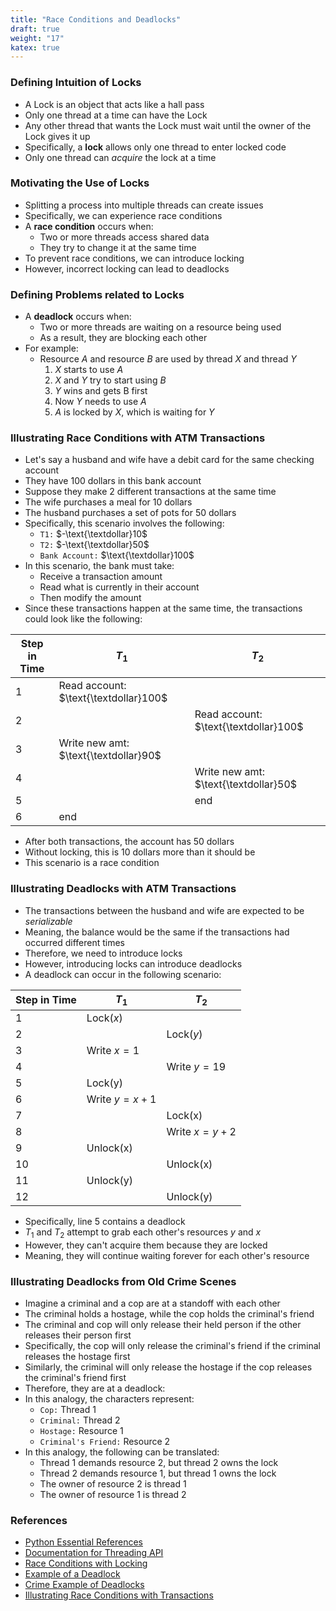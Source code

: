 ```yaml
---
title: "Race Conditions and Deadlocks"
draft: true
weight: "17"
katex: true
---
```


### Defining Intuition of Locks
- A Lock is an object that acts like a hall pass
- Only one thread at a time can have the Lock
- Any other thread that wants the Lock must wait until the owner of the Lock gives it up
- Specifically, a **lock** allows only one thread to enter locked code
- Only one thread can *acquire* the lock at a time

### Motivating the Use of Locks
- Splitting a process into multiple threads can create issues
- Specifically, we can experience race conditions
- A **race condition** occurs when:
	- Two or more threads access shared data
	- They try to change it at the same time
- To prevent race conditions, we can introduce locking
- However, incorrect locking can lead to deadlocks

### Defining Problems related to Locks
- A **deadlock** occurs when:
	- Two or more threads are waiting on a resource being used
	- As a result, they are blocking each other
- For example:
	- Resource $A$ and resource $B$ are used by thread $X$ and thread $Y$
		1. $X$ starts to use $A$
		2. $X$ and $Y$ try to start using $B$
		3. $Y$ wins and gets B first
		4. Now $Y$ needs to use $A$
		5. $A$ is locked by $X$, which is waiting for $Y$

### Illustrating Race Conditions with ATM Transactions
- Let's say a husband and wife have a debit card for the same checking account
- They have $100$ dollars in this bank account
- Suppose they make $2$ different transactions at the same time
- The wife purchases a meal for $10$ dollars
- The husband purchases a set of pots for $50$ dollars
- Specifically, this scenario involves the following:
	- `T1:` $-\text{\textdollar}10$
	- `T2:` $-\text{\textdollar}50$
	- `Bank Account:` $\text{\textdollar}100$
- In this scenario, the bank must take:
	- Receive a transaction amount
	- Read what is currently in their account
	- Then modify the amount
- Since these transactions happen at the same time, the transactions could look like the following:

| Step in Time | $T_{1}$                                   | $T_{2}$                                   |
| ------------ | ----------------------------------------- | ----------------------------------------- |
| $1$          | Read account: $\text{\textdollar}100$     |                                           |
| $2$          |                                           | Read account: $\text{\textdollar}100$     |
| $3$          | Write new amt: $\text{\textdollar}90$     |                                           |
| $4$          |                                           | Write new amt: $\text{\textdollar}50$     |
| $5$          |                                           | end                                       |
| $6$          | end                                       |                                           |

- After both transactions, the account has $50$ dollars
- Without locking, this is $10$ dollars more than it should be
- This scenario is a race condition

### Illustrating Deadlocks with ATM Transactions
- The transactions between the husband and wife are expected to be *serializable*
- Meaning, the balance would be the same if the transactions had occurred different times
- Therefore, we need to introduce locks
- However, introducing locks can introduce deadlocks
- A deadlock can occur in the following scenario:

| Step in Time | $T_{1}$       | $T_{2}$       |
| ------------ | ------------- | ------------- |
| $1$          | Lock($x$)     |               |
| $2$          |               | Lock($y$)     |
| $3$          | Write $x=1$   |               |
| $4$          |               | Write $y=19$  |
| $5$          | Lock(y)       |               |
| $6$          | Write $y=x+1$ |               |
| $7$          |               | Lock(x)       |
| $8$          |               | Write $x=y+2$ |
| $9$          | Unlock(x)     |               |
| $10$         |               | Unlock(x)     |
| $11$         | Unlock(y)     |               |
| $12$         |               | Unlock(y)     |

- Specifically, line $5$ contains a deadlock
- $T_{1}$ and $T_{2}$ attempt to grab each other's resources $y$ and $x$
- However, they can't acquire them because they are locked
- Meaning, they will continue waiting forever for each other's resource

### Illustrating Deadlocks from Old Crime Scenes
- Imagine a criminal and a cop are at a standoff with each other
- The criminal holds a hostage, while the cop holds the criminal's friend
- The criminal and cop will only release their held person if the other releases their person first
- Specifically, the cop will only release the criminal's friend if the criminal releases the hostage first
- Similarly, the criminal will only release the hostage if the cop releases the criminal's friend first
- Therefore, they are at a deadlock:
- In this analogy, the characters represent:
	- `Cop:` Thread 1
	- `Criminal:` Thread 2
	- `Hostage:` Resource 1
	- `Criminal's Friend:` Resource 2
- In this analogy, the following can be translated:
	- Thread 1 demands resource 2, but thread 2 owns the lock
	- Thread 2 demands resource 1, but thread 1 owns the lock
	- The owner of resource 2 is thread 1
	- The owner of resource 1 is thread 2

### References
- [Python Essential References](http://index-of.co.uk/Python/Python%20Essential%20Reference,%20Fourth%20Edition.pdf)
- [Documentation for Threading API](https://docs.python.org/3/library/threading.html)
- [Race Conditions with Locking](https://stackoverflow.com/a/34550/12777044)
- [Example of a Deadlock](https://stackoverflow.com/a/34520/12777044)
- [Crime Example of Deadlocks](https://stackoverflow.com/a/35640575/12777044)
- [Illustrating Race Conditions with Transactions](https://stackoverflow.com/a/3130212/12777044)
